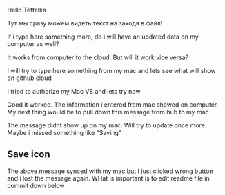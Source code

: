 Hello Teftelka

Тут мы сразу можем видеть текст на заходя в файл!

If i type here something more, do i will have an updated data on my computer as well?

It works from computer to the cloud. But will it work vice versa?

I will try to type here something from my mac and lets see what will show on github cloud

I tried to authorize my Mac VS  and lets try now

Good it worked. The information i entered from mac showed on computer. My next thing would be to pull down this message from hub to my mac

The message didnt show up on my mac. Will try to update once more. Maybe i missed something like "Saving"

## Save icon

The above message synced with my mac but I just clicked wrong button and i lost the message again. WHat is important is to edit readme file in commit down below
